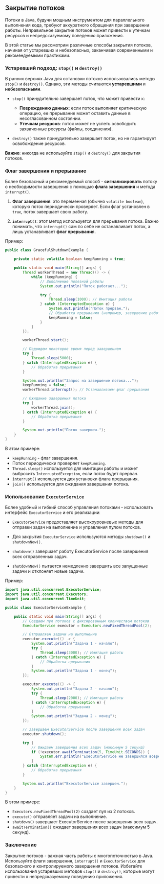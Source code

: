 ## Закрытие потоков

Потоки в Java, будучи мощным инструментом для параллельного выполнения кода, требуют аккуратного обращения при завершении работы. Неправильное закрытие потоков может привести к утечкам ресурсов и непредсказуемому поведению приложения. 

В этой статье мы рассмотрим различные способы закрытия потоков, начиная от устаревших и небезопасных, заканчивая современными и рекомендуемыми практиками.

### Устаревший подход: `stop()` и `destroy()`

В ранних версиях Java для остановки потоков использовались методы `stop()` и `destroy()`. Однако, эти методы считаются **устаревшими** и **небезопасными**.

* `stop()` принудительно завершает поток, что может привести к:
    * **Повреждению данных**: если поток выполняет критическую операцию, ее прерывание может оставить данные в несогласованном состоянии.
    * **Утечкам ресурсов**: поток может не успеть освободить захваченные ресурсы (файлы, соединения).

* `destroy()` также принудительно завершает поток, но не гарантирует освобождение ресурсов.

**Важно**: никогда не используйте `stop()` и `destroy()` для закрытия потоков.

### Флаг завершения и прерывание

Более безопасный и рекомендуемый способ - **сигнализировать** потоку о необходимости завершения с помощью **флага завершения** и метода `interrupt()`.

1. **Флаг завершения**: это переменная (обычно `volatile boolean`), которую поток периодически проверяет. Если флаг установлен в `true`, поток завершает свою работу.

2. **`interrupt()`**: этот метод используется для прерывания потока. Важно понимать, что `interrupt()` сам по себе не останавливает поток, а лишь устанавливает **флаг прерывания**.

Пример:

```java
public class GracefulShutdownExample {

    private static volatile boolean keepRunning = true;

    public static void main(String[] args) {
        Thread workerThread = new Thread(() -> {
            while (keepRunning) {
                // Выполнение полезной работы
                System.out.println("Поток работает...");

                try {
                    Thread.sleep(1000); // Имитация работы
                } catch (InterruptedException e) {
                    System.out.println("Поток прерван.");
                    // Обработка прерывания (например, завершение работы)
                    keepRunning = false;
                }
            }
        });

        workerThread.start();

        // Подождем некоторое время перед завершением
        try {
            Thread.sleep(5000);
        } catch (InterruptedException e) {
            // Обработка прерывания
        }

        System.out.println("Запрос на завершение потока...");
        keepRunning = false;
        workerThread.interrupt(); // Устанавливаем флаг прерывания

        // Ожидание завершения потока
        try {
            workerThread.join();
        } catch (InterruptedException e) {
            // Обработка прерывания
        }

        System.out.println("Поток завершен.");
    }
}
```

В этом примере:

* `keepRunning` - флаг завершения.
* Поток периодически проверяет `keepRunning`.
* `Thread.sleep()` используется для имитации работы и может выбросить `InterruptedException`, если поток будет прерван.
* `interrupt()` используется для установки флага прерывания.
* `join()` используется для ожидания завершения потока.

### Использование `ExecutorService`

Более удобный и гибкий способ управления потоками - использовать интерфейс `ExecutorService` и его реализации:

* `ExecutorService` предоставляет высокоуровневые методы для отправки задач на выполнение и управления пулом потоков.

* Для закрытия `ExecutorService` используются методы `shutdown()` и `shutdownNow()`.

* `shutdown()` завершает работу ExecutorService после завершения всех отправленных задач.
* `shutdownNow()` пытается немедленно завершить все запущенные задачи и отклоняет новые задачи.

Пример:

```java
import java.util.concurrent.ExecutorService;
import java.util.concurrent.Executors;
import java.util.concurrent.TimeUnit;

public class ExecutorServiceExample {

    public static void main(String[] args) {
        // Создаем пул потоков с фиксированным количеством потоков
        ExecutorService executor = Executors.newFixedThreadPool(2);

        // Отправляем задачи на выполнение
        executor.execute(() -> {
            System.out.println("Задача 1 - начало");
            try {
                Thread.sleep(3000); // Имитация работы
            } catch (InterruptedException e) {
                // Обработка прерывания
            }
            System.out.println("Задача 1 - конец");
        });

        executor.execute(() -> {
            System.out.println("Задача 2 - начало");
            try {
                Thread.sleep(2000); // Имитация работы
            } catch (InterruptedException e) {
                // Обработка прерывания
            }
            System.out.println("Задача 2 - конец");
        });

        // Завершаем ExecutorService после завершения всех задач
        executor.shutdown();

        try {
            // Ожидаем завершения всех задач (максимум 5 секунд)
            if (!executor.awaitTermination(5, TimeUnit.SECONDS)) {
                System.err.println("ExecutorService не завершился вовремя.");
            }
        } catch (InterruptedException e) {
            // Обработка прерывания
        }

        System.out.println("ExecutorService завершен.");
    }
}
```

В этом примере:

* `Executors.newFixedThreadPool(2)` создает пул из 2 потоков.
* `execute()` отправляет задачи на выполнение.
* `shutdown()` завершает ExecutorService после завершения всех задач.
* `awaitTermination()` ожидает завершения всех задач (максимум 5 секунд).

### Заключение

Закрытие потоков - важная часть работы с многопоточностью в Java. Используйте флаги завершения, `interrupt()` и `ExecutorService` для безопасного и контролируемого завершения потоков. Избегайте использования устаревших методов `stop()` и `destroy()`, которые могут привести к непредсказуемому поведению приложения. 
